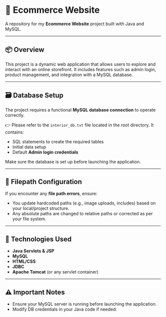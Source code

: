 # 🛒 Ecommerce Website

A repository for my **Ecommerce Website** project built with Java and MySQL.

---

## 📦 Overview

This project is a dynamic web application that allows users to explore and interact with an online storefront. It includes features such as admin login, product management, and integration with a MySQL database.

---

## 🗃️ Database Setup

The project requires a functional **MySQL database connection** to operate correctly.

👉 Please refer to the `interior_db.txt` file located in the root directory. It contains:
- SQL statements to create the required tables
- Initial data setup
- Default **Admin login credentials**

Make sure the database is set up before launching the application.

---

## 🧭 Filepath Configuration

If you encounter any **file path errors**, ensure:
- You update hardcoded paths (e.g., image uploads, includes) based on your local/project structure.
- Any absolute paths are changed to relative paths or corrected as per your file system.

---

## 🔧 Technologies Used

- **Java Servlets & JSP**
- **MySQL**
- **HTML/CSS**
- **JDBC**
- **Apache Tomcat** (or any servlet container)

---

## ⚠️ Important Notes

- Ensure your MySQL server is running before launching the application.
- Modify DB credentials in your Java code if needed:
  ```java

